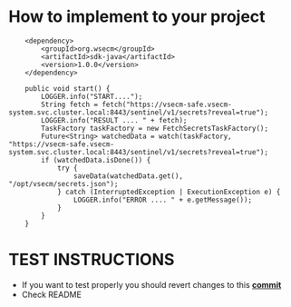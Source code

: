 # How to implement to your project

```
    <dependency>
        <groupId>org.wsecm</groupId>
        <artifactId>sdk-java</artifactId>
        <version>1.0.0</version>
    </dependency>
```

```
    public void start() {
        LOGGER.info("START....");
        String fetch = fetch("https://vsecm-safe.vsecm-system.svc.cluster.local:8443/sentinel/v1/secrets?reveal=true");
        LOGGER.info("RESULT .... " + fetch);
        TaskFactory taskFactory = new FetchSecretsTaskFactory();
        Future<String> watchedData = watch(taskFactory, "https://vsecm-safe.vsecm-system.svc.cluster.local:8443/sentinel/v1/secrets?reveal=true");
        if (watchedData.isDone()) {
            try {
                saveData(watchedData.get(), "/opt/vsecm/secrets.json");
            } catch (InterruptedException | ExecutionException e) {
                LOGGER.info("ERROR .... " + e.getMessage());
            }
        }
    }
```

# TEST INSTRUCTIONS
- If you want to test properly you should revert changes to this **[commit](https://github.com/vmware/secrets-manager/pull/732/commits/caa16943b6e2aeac714486b5e73b2aa13f1515c1)**
- Check README